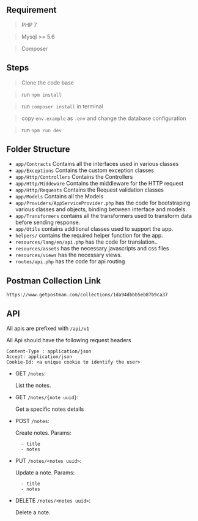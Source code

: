 ## Requirement

> PHP 7

> Mysql >= 5.6

> Composer

## Steps

> Clone the code base

> run `npm install`

> run `composer install` in terminal

> copy `env.example` as `.env` and change the database configuration

> run `npm run dev`

## Folder Structure
- `app/Contracts` Contains all the interfaces used in various classes
- `app/Exceptions` Contains the custom exception classes
- `app/Http/Controllers` Contains the Controllers
- `app/Http/Middeware` Contains the middleware for the HTTP request
- `app/Http/Requests` Contains the Request validation classes
- `app/Models` Contains all the Models
- `app/Providers/AppServiceProvider.php` has the code for bootstraping various classes and objects, 
binding between interface and models.
- `app/Transformers` contains all the transformers used to transform data before sending response.
- `app/Utils` contains additional classes used to support the app.
- `helpers/` contains the required helper function for the app.
- `resources/lang/en/api.php` has the code for translation..
- `resources/assets` has the necessary javascripts and css files
- `resources/views` has the necessary views.
- `routes/api.php` has the code for api routing

## Postman Collection Link
    https://www.getpostman.com/collections/1da94dbbb5eb87b9ca37

## API

All apis are prefixed with `/api/v1`

All Api should have the following request headers

    Content-Type : application/json
    Accept: application/json
    Cookie-Id: <a unique cookie to identify the user>

- GET `/notes`:
    
    List the notes.

- GET `/notes/{note uuid}`:
    
    Get a specific notes details

- POST `/notes`:
    
    Create notes. Params:
        
        - title
        - notes

- PUT `/notes/<notes uuid>`:
    
    Update a note. Params:
        
        - title
        - notes

- DELETE `/notes/<notes uuid>`:

    Delete a note.
